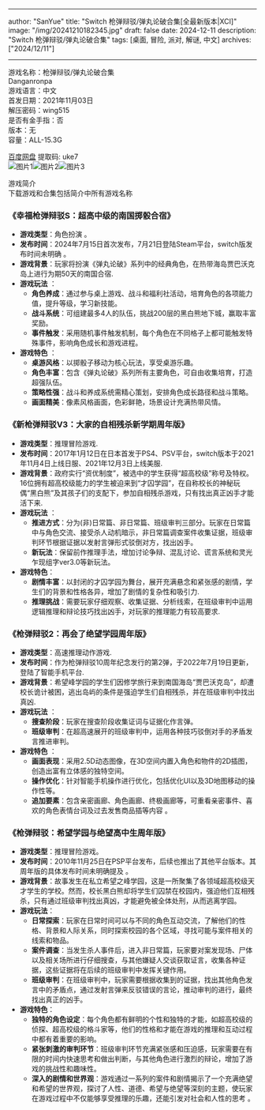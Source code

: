 
---
author: "SanYue"
title: "Switch 枪弹辩驳/弹丸论破合集[全最新版本|XCI]"
image: "/img/20241210182345.jpg"
draft: false
date: 2024-12-11
description: "Switch 枪弹辩驳/弹丸论破合集"
tags: [桌面, 冒险, 派对, 解谜, 中文]
archives: ["2024/12/11"]

---

游戏名称：枪弹辩驳/弹丸论破合集   
Danganronpa    
游戏语言：中文  
首发日期：2021年11月03日  
解压密码：wing515  
是否有金手指：否  
版本：无   
容量：ALL-15.3G

[百度网盘](https://pan.baidu.com/s/1oDqBQ1vh4WR_HPOVAs7A_w) 提取码: uke7  
![图片1](/img/fdd9e3.jpg)![图片2](/img/44c4f2.jpg)![图片3](/img/c0354b.jpg)  

游戏简介  
下载游戏和合集包括简介中所有游戏名称

### 《幸福枪弹辩驳S：超高中级的南国掷骰合宿》
- **游戏类型**：角色扮演 。
- **发布时间**：2024年7月15日首次发布，7月21日登陆Steam平台，switch版发布时间未明确 。
- **游戏背景**：玩家将扮演《弹丸论破》系列中的经典角色，在热带海岛贾巴沃克岛上进行为期50天的南国合宿.
- **游戏玩法** ：
    - **角色养成**：通过参与桌上游戏、战斗和福利社活动，培育角色的各项能力值，提升等级，学习新技能。
    - **战斗系统**：可组建最多4人的队伍，挑战200层的黑白熊地下城，赢取丰富奖励。
    - **事件触发**：采用随机事件触发机制，每个角色在不同格子上都可能触发特殊事件，影响角色成长和游戏进程。
- **游戏特色** ：
    - **桌游风格**：以掷骰子移动为核心玩法，享受桌游乐趣。
    - **角色丰富**：包含《弹丸论破》系列所有主要角色，可自由收集培育，打造超强队伍。
    - **策略性强**：战斗和养成系统需精心策划，安排角色成长路径和战斗策略。
    - **画面精美**：像素风格画面，色彩鲜艳，场景设计充满热带风情。

### 《新枪弹辩驳V3：大家的自相残杀新学期周年版》
- **游戏类型**：推理冒险游戏.
- **发布时间**：2017年1月12日在日本首发于PS4、PSV平台，switch版本于2021年11月4日上线日服、2021年12月3日上线美服.
- **游戏背景**：政府实行“资优制度”，被选中的学生获得“超高校级”称号及特权。16位拥有超高校级能力的学生被迫来到“才囚学园”，在自称校长的神秘玩偶“黑白熊”及其孩子们的支配下，参加自相残杀游戏，只有找出真正凶手才能活下来.
- **游戏玩法** ：
    - **推进方式**：分为(非)日常篇、非日常篇、班级审判三部分。玩家在日常篇中与角色交流、接受杀人动机暗示，非日常篇调查案件收集证据，班级审判环节根据证据以发射言弹形式驳倒对方，找出凶手。
    - **新玩法**：保留前作推理手法，增加讨论争辩、混乱讨论、谎言系统和灵光乍现组字ver3.0等新玩法。
- **游戏特色**：
    - **剧情丰富**：以封闭的才囚学园为舞台，展开充满悬念和紧张感的剧情，学生们的背景和性格各异，增加了剧情的复杂性和吸引力.
    - **推理挑战**：需要玩家仔细观察、收集证据、分析线索，在班级审判中运用逻辑推理和辩论技巧找出凶手，对玩家的推理能力有较高要求.

### 《枪弹辩驳2：再会了绝望学园周年版》
- **游戏类型**：高速推理动作游戏.
- **发布时间**：作为枪弹辩驳10周年纪念发行的第2弹，于2022年7月19日更新，登陆了智能手机平台.
- **游戏背景**：希望峰学园的学生们因修学旅行来到南国海岛“贾巴沃克岛”，却遭校长诡计被困，逃出岛屿的条件是强迫学生们自相残杀，并在班级审判中找出真凶.
- **游戏玩法** ：
    - **搜查阶段**：玩家在搜查阶段收集证词与证据化作言弹。
    - **班级审判**：在超高速展开的班级审判中，运用各种技巧驳倒对手的矛盾发言推进审判。
- **游戏特色** ：
    - **画面表现**：采用2.5D动态图像，在3D空间内置入角色和物件的2D插图，创造出富有立体感的独特空间。
    - **操作优化**：针对智能手机操作进行优化，包括优化UI以及3D地图移动的操作性等。
    - **追加要素**：包含亲密画廊、角色画廊、终极画廊等，可重看亲密事件、喜欢的角色表情台词及过去发售商品插等内容 。

### 《枪弹辩驳：希望学园与绝望高中生周年版》
- **游戏类型**：推理冒险游戏。
- **发布时间**：2010年11月25日在PSP平台发布，后续也推出了其他平台版本。其周年版的具体发布时间未明确提及 。
- **游戏背景**：故事发生在私立希望之峰学园，这是一所聚集了各领域超高校级天才学生的学校。然而，校长黑白熊却将学生们囚禁在校园内，强迫他们互相残杀，只有通过班级审判找出真凶，才能避免被全体处刑，从而逃离学园。
- **游戏玩法**：
    - **日常探索**：玩家在日常时间可以与不同的角色互动交流，了解他们的性格、背景和人际关系，同时探索校园的各个区域，寻找可能与案件相关的线索和物品。
    - **案件调查**：当发生杀人事件后，进入非日常篇，玩家要对案发现场、尸体以及相关场所进行仔细搜查，与其他嫌疑人交谈获取证言，收集各种证据，这些证据将在后续的班级审判中发挥关键作用。
    - **班级审判**：在班级审判中，玩家需要根据收集到的证据，找出其他角色发言中的矛盾点，通过发射言弹来反驳错误的言论，推动审判的进行，最终找出真正的凶手。
- **游戏特色**：
    - **独特的角色设定**：每个角色都有鲜明的个性和独特的才能，如超高校级的侦探、超高校级的格斗家等，他们的性格和才能在游戏的推理和互动过程中都有着重要的影响。
    - **紧张刺激的审判环节**：班级审判环节充满紧张感和压迫感，玩家需要在有限的时间内快速思考和做出判断，与其他角色进行激烈的辩论，增加了游戏的挑战性和趣味性。
    - **深入的剧情和世界观**：游戏通过一系列的案件和剧情揭示了一个充满绝望和希望的世界观，探讨了人性、道德、希望与绝望等深刻的主题，使玩家在游戏过程中不仅能够享受推理的乐趣，还能引发对社会和人性的思考 。
 

